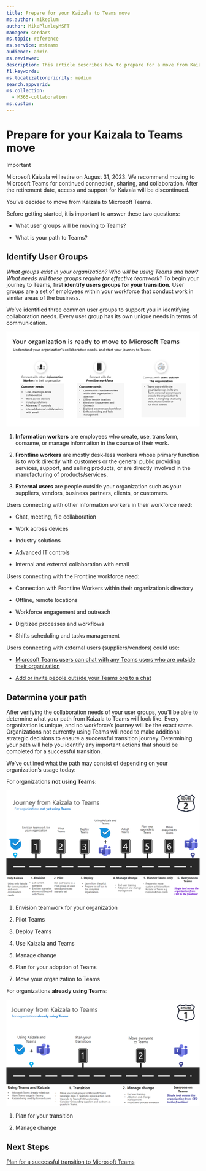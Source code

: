 ```yaml
---
title: Prepare for your Kaizala to Teams move
ms.author: mikeplum
author: MikePlumleyMSFT
manager: serdars
ms.topic: reference
ms.service: msteams
audience: admin
ms.reviewer: 
description: This article describes how to prepare for a move from Kaizala to Microsoft Teams.
f1.keywords: 
ms.localizationpriority: medium
search.appverid: 
ms.collection: 
  - M365-collaboration
ms.custom: 
---
```


# Prepare for your Kaizala to Teams move

> [!Important]
> Microsoft Kaizala will retire on August 31, 2023. We recommend moving to Microsoft Teams for continued connection, sharing, and collaboration. After the retirement date, access and support for Kaizala will be discontinued.

You’ve decided to move from Kaizala to Microsoft Teams.

Before getting started, it is important to answer these two questions:

- What user groups will be moving to Teams?  

- What is your path to Teams?

## Identify User Groups

*What groups exist in your organization? Who will be using Teams and how? What needs will these groups require for effective teamwork?* To begin your journey to Teams, first **identify users groups for your transition.**  User groups are a set of employees within your workforce that conduct work in similar areas of the business. 

We’ve identified three common user groups to support you in identifying collaboration needs. Every user group has its own unique needs in terms of communication. 

![Chart of User Groups for Transition](media/kaizala-user-groups.png)

 1. **Information workers** are employees who create, use, transform, consume, or manage information in the course of their work.

 2. **Frontline workers** are mostly desk-less workers whose primary function is to work directly with customers or the general public providing services, support, and selling products, or are directly involved in the manufacturing of products/services.

 3. **External users** are people outside your organization such as your suppliers, vendors, business partners, clients, or customers.

Users connecting with other information workers in their workforce need:

- Chat, meeting, file collaboration

- Work across devices

- Industry solutions

- Advanced IT controls
  
- Internal and external collaboration with email

Users connecting with the Frontline workforce need:

- Connection with Frontline Workers within their organization’s directory

- Offline, remote locations

- Workforce engagement and outreach

- Digitized processes and workflows

- Shifts scheduling and tasks management

Users connecting with external users (suppliers/vendors) could use:

- [Microsoft Teams users can chat with any Teams users who are outside their organization](https://techcommunity.microsoft.com/t5/microsoft-teams-blog/microsoft-teams-users-can-now-chat-with-any-teams-user-outside/ba-p/3070832)

- [Add or invite people outside your Teams org to a chat](https://support.microsoft.com/en-us/office/add-or-invite-people-outside-your-teams-org-to-a-chat-6897ab47-9f60-4db6-8b95-18599714fe57)

## Determine your path

After verifying the collaboration needs of your user groups, you'll be able to determine what your path from Kaizala to Teams will look like. Every organization is unique, and no workforce’s journey will be the exact same. Organizations not currently using Teams will need to make additional strategic decisions to ensure a successful transition journey. Determining your path will help you identify any important actions that should be completed for a successful transition.

We’ve outlined what the path may consist of depending on your organization’s usage today:  

For organizations **not using Teams**:

![Path for organizations not currently using Teams](media/kaizala-not-using-teams.png)

 1. Envision teamwork for your organization

 2. Pilot Teams
  
 3. Deploy Teams
  
 4. Use Kaizala and Teams
  
 5. Manage change

 6. Plan for your adoption of Teams

 7. Move your organization to Teams

For organizations **already using Teams**:

![Path for organizations currently using Teams](media/kaizala-using-teams.png)

 1. Plan for your transition

 2. Manage change

## Next Steps

<a name="ControlSyncThroughput"> </a>

[Plan for a successful transition to Microsoft Teams](/MicrosoftTeams/plan-your-move-kaizala)
